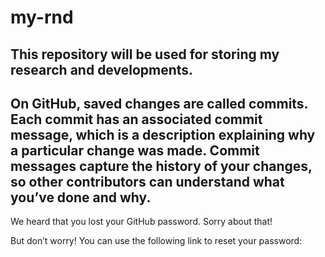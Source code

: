 # my-rnd
This repository will be used for storing my research and developments.
-----------------------
On GitHub, saved changes are called commits. Each commit has an associated commit message, which is a description explaining why a particular change was made. Commit messages capture the history of your changes, so other contributors can understand what you’ve done and why.
----
We heard that you lost your GitHub password. Sorry about that!

But don’t worry! You can use the following link to reset your password:
